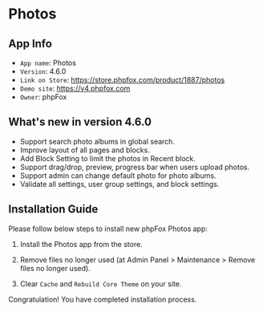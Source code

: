 # Photos

## App Info

- `App name`: Photos
- `Version`: 4.6.0
- `Link on Store`: https://store.phpfox.com/product/1887/photos
- `Demo site`: https://v4.phpfox.com
- `Owner`: phpFox

## What's new in version 4.6.0

* Support search photo albums in global search.
* Improve layout of all pages and blocks.
* Add Block Setting to limit the photos in Recent block.
* Support drag/drop, preview, progress bar when users upload photos.
* Support admin can change default photo for photo albums.
* Validate all settings, user group settings, and block settings.

## Installation Guide

Please follow below steps to install new phpFox Photos app:

1. Install the Photos app from the store.

2. Remove files no longer used (at Admin Panel > Maintenance > Remove files no longer used).

3. Clear `Cache` and `Rebuild Core Theme` on your site.

Congratulation! You have completed installation process.
